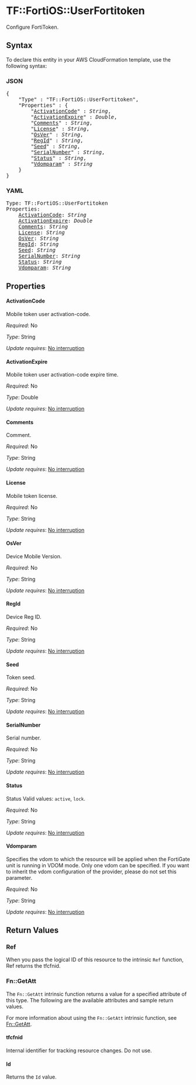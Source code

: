 # TF::FortiOS::UserFortitoken

Configure FortiToken.

## Syntax

To declare this entity in your AWS CloudFormation template, use the following syntax:

### JSON

<pre>
{
    "Type" : "TF::FortiOS::UserFortitoken",
    "Properties" : {
        "<a href="#activationcode" title="ActivationCode">ActivationCode</a>" : <i>String</i>,
        "<a href="#activationexpire" title="ActivationExpire">ActivationExpire</a>" : <i>Double</i>,
        "<a href="#comments" title="Comments">Comments</a>" : <i>String</i>,
        "<a href="#license" title="License">License</a>" : <i>String</i>,
        "<a href="#osver" title="OsVer">OsVer</a>" : <i>String</i>,
        "<a href="#regid" title="RegId">RegId</a>" : <i>String</i>,
        "<a href="#seed" title="Seed">Seed</a>" : <i>String</i>,
        "<a href="#serialnumber" title="SerialNumber">SerialNumber</a>" : <i>String</i>,
        "<a href="#status" title="Status">Status</a>" : <i>String</i>,
        "<a href="#vdomparam" title="Vdomparam">Vdomparam</a>" : <i>String</i>
    }
}
</pre>

### YAML

<pre>
Type: TF::FortiOS::UserFortitoken
Properties:
    <a href="#activationcode" title="ActivationCode">ActivationCode</a>: <i>String</i>
    <a href="#activationexpire" title="ActivationExpire">ActivationExpire</a>: <i>Double</i>
    <a href="#comments" title="Comments">Comments</a>: <i>String</i>
    <a href="#license" title="License">License</a>: <i>String</i>
    <a href="#osver" title="OsVer">OsVer</a>: <i>String</i>
    <a href="#regid" title="RegId">RegId</a>: <i>String</i>
    <a href="#seed" title="Seed">Seed</a>: <i>String</i>
    <a href="#serialnumber" title="SerialNumber">SerialNumber</a>: <i>String</i>
    <a href="#status" title="Status">Status</a>: <i>String</i>
    <a href="#vdomparam" title="Vdomparam">Vdomparam</a>: <i>String</i>
</pre>

## Properties

#### ActivationCode

Mobile token user activation-code.

_Required_: No

_Type_: String

_Update requires_: [No interruption](https://docs.aws.amazon.com/AWSCloudFormation/latest/UserGuide/using-cfn-updating-stacks-update-behaviors.html#update-no-interrupt)

#### ActivationExpire

Mobile token user activation-code expire time.

_Required_: No

_Type_: Double

_Update requires_: [No interruption](https://docs.aws.amazon.com/AWSCloudFormation/latest/UserGuide/using-cfn-updating-stacks-update-behaviors.html#update-no-interrupt)

#### Comments

Comment.

_Required_: No

_Type_: String

_Update requires_: [No interruption](https://docs.aws.amazon.com/AWSCloudFormation/latest/UserGuide/using-cfn-updating-stacks-update-behaviors.html#update-no-interrupt)

#### License

Mobile token license.

_Required_: No

_Type_: String

_Update requires_: [No interruption](https://docs.aws.amazon.com/AWSCloudFormation/latest/UserGuide/using-cfn-updating-stacks-update-behaviors.html#update-no-interrupt)

#### OsVer

Device Mobile Version.

_Required_: No

_Type_: String

_Update requires_: [No interruption](https://docs.aws.amazon.com/AWSCloudFormation/latest/UserGuide/using-cfn-updating-stacks-update-behaviors.html#update-no-interrupt)

#### RegId

Device Reg ID.

_Required_: No

_Type_: String

_Update requires_: [No interruption](https://docs.aws.amazon.com/AWSCloudFormation/latest/UserGuide/using-cfn-updating-stacks-update-behaviors.html#update-no-interrupt)

#### Seed

Token seed.

_Required_: No

_Type_: String

_Update requires_: [No interruption](https://docs.aws.amazon.com/AWSCloudFormation/latest/UserGuide/using-cfn-updating-stacks-update-behaviors.html#update-no-interrupt)

#### SerialNumber

Serial number.

_Required_: No

_Type_: String

_Update requires_: [No interruption](https://docs.aws.amazon.com/AWSCloudFormation/latest/UserGuide/using-cfn-updating-stacks-update-behaviors.html#update-no-interrupt)

#### Status

Status Valid values: `active`, `lock`.

_Required_: No

_Type_: String

_Update requires_: [No interruption](https://docs.aws.amazon.com/AWSCloudFormation/latest/UserGuide/using-cfn-updating-stacks-update-behaviors.html#update-no-interrupt)

#### Vdomparam

Specifies the vdom to which the resource will be applied when the FortiGate unit is running in VDOM mode. Only one vdom can be specified. If you want to inherit the vdom configuration of the provider, please do not set this parameter.

_Required_: No

_Type_: String

_Update requires_: [No interruption](https://docs.aws.amazon.com/AWSCloudFormation/latest/UserGuide/using-cfn-updating-stacks-update-behaviors.html#update-no-interrupt)

## Return Values

### Ref

When you pass the logical ID of this resource to the intrinsic `Ref` function, Ref returns the tfcfnid.

### Fn::GetAtt

The `Fn::GetAtt` intrinsic function returns a value for a specified attribute of this type. The following are the available attributes and sample return values.

For more information about using the `Fn::GetAtt` intrinsic function, see [Fn::GetAtt](https://docs.aws.amazon.com/AWSCloudFormation/latest/UserGuide/intrinsic-function-reference-getatt.html).

#### tfcfnid

Internal identifier for tracking resource changes. Do not use.

#### Id

Returns the <code>Id</code> value.


